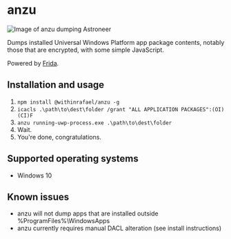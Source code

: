 # anzu

![Image of anzu dumping Astroneer](https://github.com/riverar/anzu/raw/master/gfx/example.png)

Dumps installed Universal Windows Platform app package contents, notably those that are encrypted, with some simple JavaScript.

Powered by [Frida](https://www.frida.re).
 
## Installation and usage ##
1. `npm install @withinrafael/anzu -g`
2. `icacls .\path\to\dest\folder /grant "ALL APPLICATION PACKAGES":(OI)(CI)F`
2. `anzu running-uwp-process.exe .\path\to\dest\folder`
3. Wait.
4. You're done, congratulations.

## Supported operating systems ##
- Windows 10

## Known issues ##
- anzu will not dump apps that are installed outside %ProgramFiles%\WindowsApps
- anzu currently requires manual DACL alteration (see install instructions)